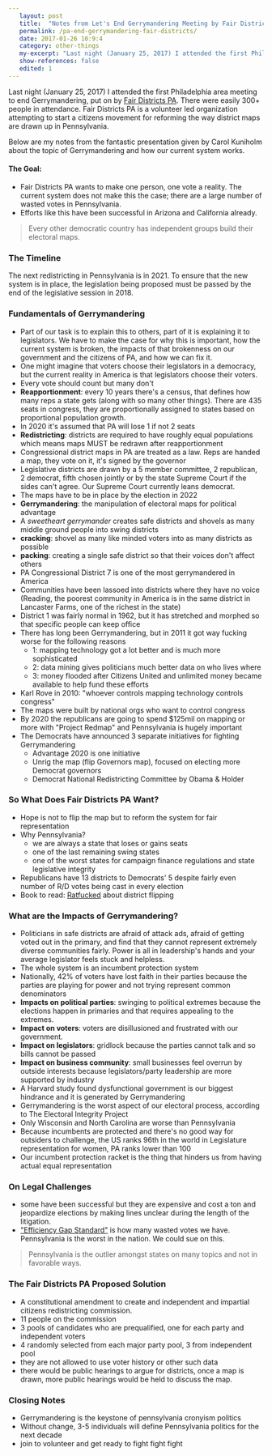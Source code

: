 ```yaml
---
   layout: post
   title:  "Notes from Let's End Gerrymandering Meeting by Fair Districts PA"
   permalink: /pa-end-gerrymandering-fair-districts/
   date: 2017-01-26 10:9:4
   category: other-things
   my-excerpt: "Last night (January 25, 2017) I attended the first Philadelphia area meeting to end Gerrymandering, put on by Fair Districts PA. There were easily 300+ people in attendance. Fair Districts PA is a volunteer led organization attempting to start a citizens movement for reforming the way district maps are drawn up in Pennsylvania. This post has my notes from the fantastic presentation given by Carol Kuniholm about the topic of Gerrymandering and how Pennsylvania's system currently works."
   show-references: false
   edited: 1
---
```


Last night (January 25, 2017) I attended the first Philadelphia area meeting to end Gerrymandering, put on by [Fair Districts PA](http://www.fairdistrictspa.com/support-fair-districts). There were easily 300+ people in attendance. Fair Districts PA is a volunteer led organization attempting to start a citizens movement for reforming the way district maps are drawn up in Pennsylvania.

Below are my notes from the fantastic presentation given by Carol Kuniholm about the topic of Gerrymandering and how our current system works.

#### The Goal:
* Fair Districts PA wants to make one person, one vote a reality. The current system does not make this the case; there are a large number of wasted votes in Pennsylvania.
* Efforts like this have been successful in Arizona and California already.

> Every other democratic country has independent groups build their electoral maps.

### The Timeline
The next redistricting in Pennsylvania is in 2021. To ensure that the new system is in place, the legislation being proposed must be passed by the end of the legislative session in 2018.

### Fundamentals of Gerrymandering

- Part of our task is to explain this to others, part of it is explaining it to legislators. We have to make the case for why this is important, how the current system is broken, the impacts of that brokenness on our government and the citizens of PA, and how we can fix it.
- One might imagine that voters choose their legislators in a democracy, but the current reality in America is that legislators choose their voters.
- Every vote should count but many don't
- **Reapportionment**: every 10 years there's a census, that defines how many reps a state gets (along with so many other things). There are 435 seats in congress, they are proportionally assigned to states based on proportional population growth.
- In 2020 it's assumed that PA will lose 1 if not 2 seats
- **Redistricting**: districts are required to have roughly equal populations which means maps MUST be redrawn after reapportionment
- Congressional district maps in PA are treated as a law. Reps are handed a map, they vote on it, it's signed by the governor
- Legislative districts are drawn by a 5 member committee, 2 republican, 2 democrat, fifth chosen jointly or by the state Supreme Court if the sides can't agree. Our Supreme Court currently leans democrat.
- The maps have to be in place by the election in 2022
- **Gerrymandering**: the manipulation of electoral maps for political advantage
- A *sweetheart gerrymander* creates safe districts and shovels as many middle ground people into swing districts
- **cracking**: shovel as many like minded voters into as many districts as possible
- **packing**: creating a single safe district so that their voices don't affect others
- PA Congressional District 7 is one of the most gerrymandered in America
- Communities have been lassoed into districts where they have no voice (Reading, the poorest community in America is in the same district in Lancaster Farms, one of the richest in the state)
- District 1 was fairly normal in 1962, but it has stretched and morphed so that specific people can keep office
- There has long been Gerrymandering, but in 2011 it got way fucking worse for the following reasons
  - 1: mapping technology got a lot better and is much more sophisticated
  - 2: data mining gives politicians much better data on who lives where
  - 3: money flooded after Citizens United and unlimited money became available to help fund these efforts
- Karl Rove in 2010: "whoever controls mapping technology controls congress"
- The maps were built by national orgs who want to control congress
- By 2020 the republicans are going to spend $125mil on mapping or more with "Project Redmap" and Pennsylvania is hugely important
- The Democrats have announced 3 separate initiatives for fighting Gerrymandering
  - Advantage 2020 is one initiative
  - Unrig the map (flip Governors map), focused on electing more Democrat governors
  - Democrat National Redistricting Committee by Obama & Holder

### So What Does Fair Districts PA Want?

- Hope is not to flip the map but to reform the system for fair representation
- Why Pennsylvania?
  - we are always a state that loses or gains seats
  - one of the last remaining swing states
  - one of the worst states for campaign finance regulations and state legislative integrity
- Republicans have 13 districts to Democrats' 5 despite fairly even number of R/D votes being cast in every election
- Book to read: [Ratfucked](http://www.amazon.com/dp/1631491628/?tag=wnshea-20) about district flipping

### What are the Impacts of Gerrymandering?

- Politicians in safe districts are afraid of attack ads, afraid of getting voted out in the primary, and find that they cannot represent extremely diverse communities fairly. Power is all in leadership's hands and your average legislator feels stuck and helpless.
- The whole system is an incumbent protection system
- Nationally, 42% of voters have lost faith in their parties because the parties are playing for power and not trying represent common denominators
- **Impacts on political parties**: swinging to political extremes because the elections happen in primaries and that requires appealing to the extremes.
- **Impact on voters**: voters are disillusioned and frustrated with our government.
- **Impact on legislators**: gridlock because the parties cannot talk and so bills cannot be passed
- **Impact on business community**: small businesses feel overrun by outside interests because legislators/party leadership are more supported by industry
- A Harvard study found dysfunctional government is our biggest hindrance and it is generated by Gerrymandering
- Gerrymandering is the worst aspect of our electoral process, according to The Electoral Integrity Project
- Only Wisconsin and North Carolina are worse than Pennsylvania
- Because incumbents are protected and there's no good way for outsiders to challenge, the US ranks 96th in the world in Legislature representation for women, PA ranks lower than 100
- Our incumbent protection racket is the thing that hinders us from having actual equal representation

### On Legal Challenges
  - some have been successful but they are expensive and cost a ton and jeopardize elections by making lines unclear during the length of the litigation.
  - ["Efficiency Gap Standard"](https://newrepublic.com/article/118534/gerrymandering-efficiency-gap-better-way-measure-gerrymandering) is how many wasted votes we have. Pennsylvania is the worst in the nation. We could sue on this.

> Pennsylvania is the outlier amongst states on many topics and not in favorable ways.

### The Fair Districts PA Proposed Solution

- A constitutional amendment to create and independent and impartial citizens redistricting commission.
- 11 people on the commission
- 3 pools of candidates who are prequalified, one for each party and independent voters
- 4 randomly selected from each major party pool, 3 from independent pool
- they are not allowed to use voter history or other such data
- there would be public hearings to argue for districts, once a map is drawn, more public hearings would be held to discuss the map.

### Closing Notes

- Gerrymandering is the keystone of pennsylvania cronyism politics
- Without change, 3-5 individuals will define Pennsylvania politics for the next decade
- join to volunteer and get ready to fight fight fight

